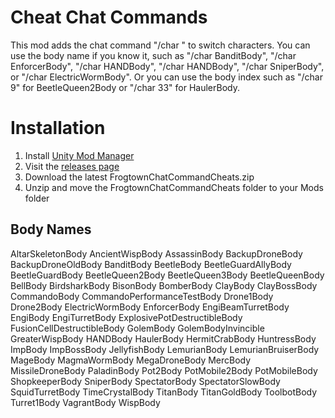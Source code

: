 # Cheat Chat Commands
This mod adds the chat command "/char <body name or index>" to switch characters. You can use the body name if you know it, such as "/char BanditBody", "/char EnforcerBody", "/char HANDBody", "/char HANDBody", "/char SniperBody", or "/char ElectricWormBody". Or you can use the body index such as "/char 9" for BeetleQueen2Body or "/char 33" for HaulerBody.

# Installation
1. Install [Unity Mod Manager](https://www.nexusmods.com/site/mods/21/)
2. Visit the [releases page](https://github.com/ToyDragon/ROR2ModChatCommandCheats/releases)
3. Download the latest FrogtownChatCommandCheats.zip
4. Unzip and move the FrogtownChatCommandCheats folder to your Mods folder

## Body Names
AltarSkeletonBody
AncientWispBody
AssassinBody
BackupDroneBody
BackupDroneOldBody
BanditBody
BeetleBody
BeetleGuardAllyBody
BeetleGuardBody
BeetleQueen2Body
BeetleQueen3Body
BeetleQueenBody
BellBody
BirdsharkBody
BisonBody
BomberBody
ClayBody
ClayBossBody
CommandoBody
CommandoPerformanceTestBody
Drone1Body
Drone2Body
ElectricWormBody
EnforcerBody
EngiBeamTurretBody
EngiBody
EngiTurretBody
ExplosivePotDestructibleBody
FusionCellDestructibleBody
GolemBody
GolemBodyInvincible
GreaterWispBody
HANDBody
HaulerBody
HermitCrabBody
HuntressBody
ImpBody
ImpBossBody
JellyfishBody
LemurianBody
LemurianBruiserBody
MageBody
MagmaWormBody
MegaDroneBody
MercBody
MissileDroneBody
PaladinBody
Pot2Body
PotMobile2Body
PotMobileBody
ShopkeeperBody
SniperBody
SpectatorBody
SpectatorSlowBody
SquidTurretBody
TimeCrystalBody
TitanBody
TitanGoldBody
ToolbotBody
Turret1Body
VagrantBody
WispBody
